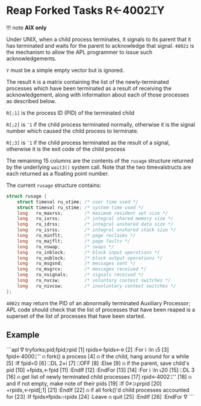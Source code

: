 
<!-- Hidden search keywords -->
<div style="display: none;">
  4002⌶
</div>






<h1 class="heading"><span class="name">Reap Forked Tasks</span> <span class="command">R←4002⌶Y</span></h1>



!!! note
    **AIX only**


Under UNIX, when a child process terminates, it signals to its parent that it has terminated and waits for the parent to acknowledge that signal. `4002⌶` is the mechanism to allow the APL programmer to issue such acknowledgements.


`Y` must be a simple empty vector but is ignored.



The result `R` is a matrix containing the list of the newly-terminated processes which have been terminated as a result of receiving the acknowledgement, along with information about each of those processes as described below.


`R[;1]` is the process ID (PID) of the terminated child


`R[;2]` is `¯1` if the child process terminated normally, otherwise it is the signal number which caused the child process to terminate.


`R[;3]` is `¯1` if the child process terminated as the result of a signal, otherwise it is the exit code of the child process


The remaining 15 columns are the contents of the `rusage` structure returned by the underlying `wait3()` system call. Note that the two timevalstructs are each returned as a floating point number.


The current `rusage` structure contains:
```c
struct rusage {
    struct timeval ru_utime; /* user time used */
    struct timeval ru_stime; /* system time used */
    long   ru_maxrss;        /* maximum resident set size */
    long   ru_ixrss;         /* integral shared memory size */
    long   ru_idrss;         /* integral unshared data size */
    long   ru_isrss;         /* integral unshared stack size */
    long   ru_minflt;        /* page reclaims */
    long   ru_majflt;        /* page faults */
    long   ru_nswap;         /* swaps */
    long   ru_inblock;       /* block input operations */
    long   ru_oublock;       /* block output operations */
    long   ru_msgsnd;        /* messages sent */
    long   ru_msgrcv;        /* messages received */
    long   ru_nsignals;      /* signals received */
    long   ru_nvcsw;         /* voluntary context switches */
    long   ru_nivcsw;        /* involuntary context switches */
};
```


`4002⌶` may return the PID of an abnormally terminated Auxiliary Processor; APL code should check that the list of processes that have been reaped is a superset of the list of processes that have been started.

<h2 class="example">Example</h2>
```apl
     ∇ tryforks;pid;fpid;rpid
[1]    rpids←fpids←⍬
[2]    :For i :In ⍳5
[3]        fpid←4000⌶'' ⍝ fork() a process
[4]   ⍝ if the child, hang around for a while
[5]        :If fpid=0
[6]            ⎕DL 2×i
[7]            ⎕OFF
[8]        :Else
[9]   ⍝ if the parent, save child's pid
[10]           +fpids,←fpid
[11]       :EndIf
[12]   :EndFor
[13]
[14]   :For i :In ⍳20
[15]       ⎕DL 3
[16]  ⍝ get list of newly terminated child processes
[17]       rpid←4002⌶''
[18]  ⍝ and if not empty, make note of their pids
[19]       :If 0≠⊃⍴rpid
[20]           +rpids,←rpid[;1]
[21]       :EndIf
[22]  ⍝ if all fork()'d child processes accounted for
[23]       :If fpids≡fpids∩rpids
[24]           :Leave  ⍝ quit
[25]       :EndIf
[26]   :EndFor
     ∇
```


